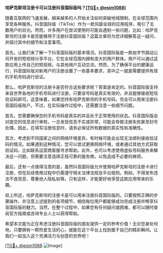 **哈萨克斯坦注册卡可以注册抖音国际版吗？[[TG💪+ @esim1088](https://t.me/s/esim1088)]**

随着互联网的飞速发展，越来越多的人开始关注如何突破地域限制，在全球范围内享受各种服务。抖音国际版（TikTok）作为一款风靡全球的应用程序，吸引了无数用户的目光。然而，许多用户在尝试使用时可能会遇到一些问题，比如：哈萨克斯坦的注册卡是否能够用于注册抖音国际版？这篇文章将为您详细解答这一疑问，并探讨其中的细节和注意事项。

首先，让我们来了解一下抖音国际版的基本情况。抖音国际版是一款由字节跳动公司开发的短视频分享平台，它在全球范围内拥有庞大的用户群体。用户可以通过这款应用上传自己的短视频，与其他用户互动交流。然而，为了确保平台的健康运行，抖音国际版对新用户的注册设置了一些基本要求，其中之一就是需要提供有效的手机号码进行验证。

那么，哈萨克斯坦的注册卡是否符合这些要求呢？答案是肯定的。抖音国际版支持来自世界各地的手机号码进行注册，只要该号码是真实有效的，并且能够接收短信验证码即可。这意味着，如果您持有哈萨克斯坦的手机号码，完全可以用来注册抖音国际版账户。不过，在实际操作过程中，还需要注意一些细节问题。

首先，您需要确保您的手机号码是真实的并且处于正常使用的状态。抖音国际版会对提交的信息进行审核，一旦发现信息不实或异常，可能会导致注册失败甚至封号处理。因此，在填写注册信息时，请务必保证所有数据的真实性和准确性。

其次，考虑到不同国家之间的网络环境差异，有时候可能会出现无法顺利接收验证码的情况。如果遇到这种情况，您可以尝试更换网络环境，或者通过其他方式获取验证码，比如联系运营商客服寻求帮助。此外，也可以考虑使用虚拟号码服务来解决这一问题，但需要注意选择正规可靠的服务商，以免造成不必要的麻烦。

最后，还有一点值得注意的是，虽然抖音国际版允许使用哈萨克斯坦的注册卡进行注册，但在后续使用过程中仍需遵守相关法律法规及平台规则。例如，不得发布违法不良信息、尊重他人隐私权等。只有这样，才能更好地享受这款应用带来的乐趣。

综上所述，哈萨克斯坦的注册卡是可以用来注册抖音国际版的。只要按照正确的步骤操作，并注意上述提到的各项细节，相信每位用户都能够成功完成注册并畅享抖音国际版的魅力。当然，在整个过程中，如果您有任何疑问或困难，都可以随时查阅官方指南或咨询专业人士以获得帮助。

希望本文能为正在考虑注册抖音国际版的朋友提供一定的参考价值！无论您身处何地，只要拥有一颗热爱生活的心，就能在这个平台上找到属于自己的精彩瞬间。让我们一起加入这个充满活力与创意的世界吧！

[[TG💪+ @esim1088](https://t.me/s/esim1088) ![Image](https://i.postimg.cc/4NQfJmqS/Snipaste-2025-05-13-00-14-12.png)]